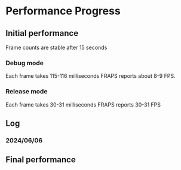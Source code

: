 ﻿# Performance Progress

## Initial performance

Frame counts are stable after 15 seconds

### Debug mode

Each frame takes 115-116 milliseconds
FRAPS reports about 8-9 FPS.

### Release mode

Each frame takes 30-31 milliseconds
FRAPS reports 30-31 FPS

## Log

### 2024/06/06

## Final performance